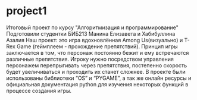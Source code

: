 # project1
Итоговый проект по курсу "Алгоритмизация и программирование" 
Подготовили студентки БИБ213 Манина Елизавета и Хабибуллина Азалия
Наш проект: это игра вдохновлённая Among Us(визуально) и T-Rex Game (геймплеем - прохождение препятствий). Принцип игры заключается в том, что персонаж постоянно бежит и ему встречаются различные препятствия. Игроку нужно посредством управления персонажем перепрыгивать через препятствия, постепенно скорость будет увеличиваться и проходить их станет сложнее.
В проекте были использованы библиотеки “OS” и “PYGAME”, а так же онлайн ресурсы и официальная документация python для изучения некоторых функций в процессе создания игры.
